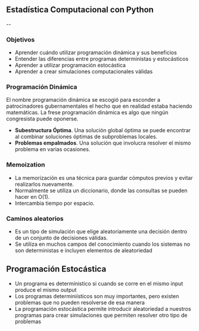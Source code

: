 ## Estadística Computacional con Python
--

### Objetivos
- Aprender cuándo utilizar programación dinámica y sus beneficios
- Entender las diferencias entre programas deterministas y estocásticos
- Aprender a utilizar programación estocástica
- Aprender a crear simulaciones computacionales válidas

### Programación Dinámica
El nombre programación dinámica se escogió para esconder a patrocinadores gubernamentales el hecho que en realidad estaba haciendo matemáticas. La frese programación dinámica es algo que ningún congresista puede oponerse.

- **Subestructura Óptima**. Una solución global óptima se puede encontrar al combinar soluciones óptimas de subproblemas locales.
- **Problemas empalmados**. Una solución que involucra resolver el mismo problema en varias ocasiones.

### Memoization
- La memorización es una técnica para guardar cómputos previos y evitar realizarlos nuevamente.
- Normalmente se utiliza un diccionario, donde las consultas se pueden hacer en O(1).
- Intercambia tiempo por espacio.

### Caminos aleatorios
- Es un tipo de simulación que elige aleatoriamente una decisión dentro de un conjunto de decisiones válidas.
- Se utiliza en muchos campos del conocimiento cuando los sistemas no son deterministas e incluyen elementos de aleatoriedad

## Programación Estocástica
- Un programa es determínistico si cuando se corre en el mismo input produce el mismo output
- Los programas determiniísticos son muy importantes, pero existen problemas que no pueden resolverse de esa manera
- La programación estocástica permite introducir aleatoriedad a nuestros programas para crear simulaciones que permiten resolver otro tipo de problemas